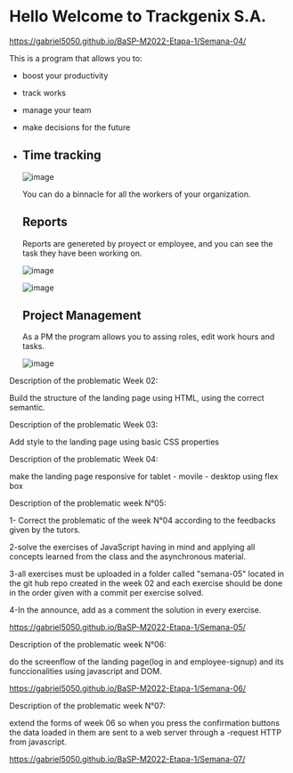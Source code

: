 
# Hello Welcome to Trackgenix S.A.
https://gabriel5050.github.io/BaSP-M2022-Etapa-1/Semana-04/

This is a program that allows you to:

 - boost your productivity
 - track works
 - manage your team 
 - make decisions for the future
 - 
    ## Time tracking
    ![image](https://user-images.githubusercontent.com/94427392/160260367-a2f4d483-c3f3-4699-b6cb-4821c6e2f328.png)

    You can do a binnacle for all the workers of your organization.

    ## Reports

    Reports are genereted by proyect or employee, and you can see the task they have been working on.

    ![image](https://user-images.githubusercontent.com/94427392/160259600-75f93190-5ded-474e-9e78-eb957a0e7518.png)

    ![image](https://user-images.githubusercontent.com/94427392/160259743-dd96b7bb-bd7f-4cf6-80e3-4d3c167cbfea.png)


    ## Project Management
    As a PM the program allows you to assing roles, edit work hours and tasks.

    ![image](https://user-images.githubusercontent.com/94427392/160260373-ef8b0520-5d0f-4c44-9641-8e83e86d264b.png)

Description of the problematic Week 02:

Build the structure of the landing page using HTML, using
the correct semantic.

Description of the problematic Week 03:

Add style to the landing page using basic CSS properties

Description of the problematic Week 04:

make the landing page responsive for tablet - movile - desktop using flex box


Description of the problematic week N°05:

1- Correct the problematic of the week N°04 according to the feedbacks given by the tutors.

2-solve the exercises of JavaScript having in mind and applying all concepts learned from the class and the asynchronous material.

3-all exercises must be uploaded in a folder called "semana-05" located in the git hub repo created in the week 02 and each exercise should be done in the order given with a commit per exercise solved.

4-In the announce, add as a comment the solution in every exercise.

https://gabriel5050.github.io/BaSP-M2022-Etapa-1/Semana-05/


Description of the problematic week N°06:

do the screenflow of the landing page(log in and employee-signup) and its funccionalities using javascript and DOM.

https://gabriel5050.github.io/BaSP-M2022-Etapa-1/Semana-06/

Description of the problematic week N°07:

extend the forms of week 06 so when you press the confirmation buttons the data loaded in them are sent to a web server through a -request HTTP from javascript.

https://gabriel5050.github.io/BaSP-M2022-Etapa-1/Semana-07/